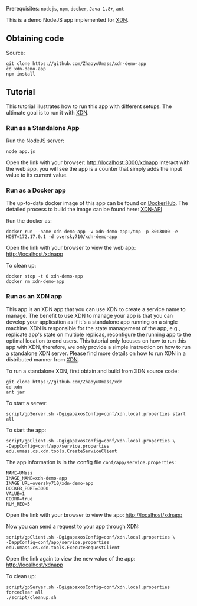 Prerequisites: `nodejs`, `npm`, `docker`, `Java 1.8+`, `ant`

This is a demo NodeJS app implemented for [XDN](https://github.com/ZhaoyuUmass/xdn).


## Obtaining code
Source:
```
git clone https://github.com/ZhaoyuUmass/xdn-demo-app
cd xdn-demo-app
npm install
```

## Tutorial
This tutorial illustrates how to run this app with different setups. The ultimate goal is to run it with [XDN](https://github.com/ZhaoyuUmass/xdn).

### Run as a Standalone App
Run the NodeJS server:
```
node app.js
```
Open the link with your browser: [http://localhost:3000/xdnapp](http://localhost:3000/xdnapp)
Interact with the web app, you will see the app is a counter that simply adds the input value to its current value.


### Run as a Docker app
The up-to-date docker image of this app can be found on [DockerHub](https://hub.docker.com/repository/docker/oversky710/xdn-demo-app).
The detailed process to build the image can be found here: [XDN-API](http://date.cs.umass.edu/gaozy/xdn-api.html)

Run the docker as:
```
docker run --name xdn-demo-app -v xdn-demo-app:/tmp -p 80:3000 -e HOST=172.17.0.1 -d oversky710/xdn-demo-app 
```
Open the link with your browser to view the web app: [http://localhost/xdnapp](http://localhost/xdnapp)

To clean up:
```
docker stop -t 0 xdn-demo-app
docker rm xdn-demo-app
```

### Run as an XDN app
This app is an XDN app that you can use XDN to create a service name to manage. The benefit to use XDN to manage your app is that you can develop your application as if it's a standalone app running on a single machine. XDN is responsible for the state management of the app, e.g., replicate app's state on multiple replicas, reconfigure the running app to the optimal location to end users. 
This tutorial only focuses on how to run this app with XDN, therefore, we only provide a simple instruction on how to run a standalone XDN server. Please find more details on how to run XDN in a distributed manner from [XDN](https://github.com/ZhaoyuUmass/xdn).

To run a standalone XDN, first obtain and build from XDN source code:
```
git clone https://github.com/ZhaoyuUmass/xdn
cd xdn
ant jar
```

To start a server:
```
script/gpServer.sh -DgigapaxosConfig=conf/xdn.local.properties start all
```

To start the app:
```
script/gpClient.sh -DgigapaxosConfig=conf/xdn.local.properties \
-DappConfig=conf/app/service.properties edu.umass.cs.xdn.tools.CreateServiceClient
```

The app information is in the config file `conf/app/service.properties`:
```
NAME=UMass
IMAGE_NAME=xdn-demo-app
IMAGE_URL=oversky710/xdn-demo-app
DOCKER_PORT=3000
VALUE=1
COORD=true
NUM_REQ=5
```

Open the link with your browser to view the app: [http://localhost/xdnapp](http://localhost/xdnapp)

Now you can send a request to your app through XDN:
```
script/gpClient.sh -DgigapaxosConfig=conf/xdn.local.properties \
-DappConfig=conf/app/service.properties edu.umass.cs.xdn.tools.ExecuteRequestClient
```

Open the link again to view the new value of the app: [http://localhost/xdnapp](http://localhost/xdnapp)

To clean up:
```
script/gpServer.sh -DgigapaxosConfig=conf/xdn.local.properties forceclear all
./script/cleanup.sh
```